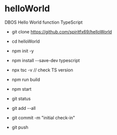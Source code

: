 # helloWorld
DBOS Hello World function
TypeScript

* git clone https://github.com/spiritfx69/helloWorld
* cd helloWorld
* npm init -y
* npm install --save-dev typescript
* npx tsc -v                                                 // check TS version
* npm run build
* npm start

* git status
* git add --all
* git commit -m "initial check-in"
* git push
